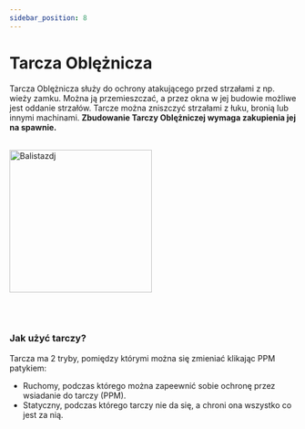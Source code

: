 ```yaml
---
sidebar_position: 8
---
```

# Tarcza Oblężnicza
Tarcza Oblężnicza służy do ochrony atakującego przed strzałami z np. wieży zamku. Można ją przemieszczać, a przez okna w jej budowie możliwe jest oddanie strzałów. Tarcze można zniszczyć strzałami z łuku, bronią lub innymi machinami. **Zbudowanie Tarczy Oblężniczej wymaga zakupienia jej na spawnie.**
<br></br>
<div class="box">
    <img 
    src={require('./img/tarcza_obleznicza.png').default}
    alt="Balistazdj"
    width="250"
    />
</div>



<br></br>

### Jak użyć tarczy?
Tarcza ma 2 tryby, pomiędzy którymi można się zmieniać klikając PPM patykiem:
- Ruchomy, podczas którego można zapeewnić sobie ochronę przez wsiadanie do tarczy (PPM).
- Statyczny, podczas którego tarczy nie da się, a chroni ona wszystko co jest za nią.

<br></br>
